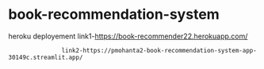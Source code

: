 # book-recommendation-system
heroku deployement link1-https://book-recommender22.herokuapp.com/

                   link2-https://pmohanta2-book-recommendation-system-app-30149c.streamlit.app/
